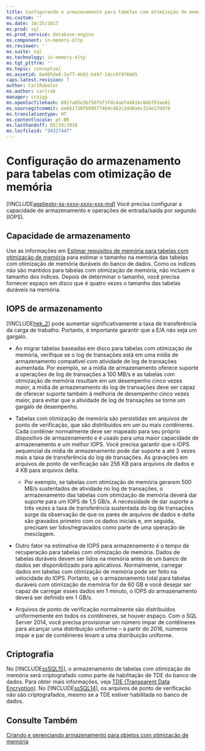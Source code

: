 ```yaml
---
title: Configurando o armazenamento para tabelas com otimização de memória | Microsoft Docs
ms.custom: ''
ms.date: 10/25/2017
ms.prod: sql
ms.prod_service: database-engine
ms.component: in-memory-oltp
ms.reviewer: ''
ms.suite: sql
ms.technology: in-memory-oltp
ms.tgt_pltfrm: ''
ms.topic: conceptual
ms.assetid: 6e005de0-3a77-4b91-b497-14cc0f9f6605
caps.latest.revision: 7
author: CarlRabeler
ms.author: carlrab
manager: craigg
ms.openlocfilehash: 801fa05e3bf50fbf3fdc4abf4481bc8db793ae81
ms.sourcegitcommit: ee661730fb695774b9c483c3dd0a6c314e17ddf8
ms.translationtype: HT
ms.contentlocale: pt-BR
ms.lasthandoff: 05/19/2018
ms.locfileid: "34327447"
---
```

# <a name="configuring-storage-for-memory-optimized-tables"></a>Configuração do armazenamento para tabelas com otimização de memória
[!INCLUDE[appliesto-ss-xxxx-xxxx-xxx-md](../../includes/appliesto-ss-xxxx-xxxx-xxx-md.md)]
  Você precisa configurar a capacidade de armazenamento e operações de entrada/saída por segundo (IOPS).  
  
## <a name="storage-capacity"></a>Capacidade de armazenamento  
 Use as informações em [Estimar requisitos de memória para tabelas com otimização de memória](../../relational-databases/in-memory-oltp/estimate-memory-requirements-for-memory-optimized-tables.md) para estimar o tamanho na memória das tabelas com otimização de memória duráveis do banco de dados. Como os índices não são mantidos para tabelas com otimização de memória, não incluem o tamanho dos índices. Depois de determinar o tamanho, você precisa fornecer espaço em disco que é quatro vezes o tamanho das tabelas duráveis na memória.  
  
## <a name="storage-iops"></a>IOPS de armazenamento  
 [!INCLUDE[hek_2](../../includes/hek-2-md.md)] pode aumentar significativamente a taxa de transferência da carga de trabalho. Portanto, é importante garantir que a E/A não seja um gargalo.  
  
-   Ao migrar tabelas baseadas em disco para tabelas com otimização de memória, verifique se o log de transações está em uma mídia de armazenamento compatível com atividade de log de transações aumentada. Por exemplo, se a mídia de armazenamento oferece suporte a operações de log de transações a 100 MB/s e as tabelas com otimização de memória resultam em um desempenho cinco vezes maior, a mídia de armazenamento do log de transações deve ser capaz de oferecer suporte também à melhoria de desempenho cinco vezes maior, para evitar que a atividade de log de transações se torne um gargalo de desempenho.  
  
-   Tabelas com otimização de memória são persistidas em arquivos de ponto de verificação, que são distribuídos em um ou mais contêineres. Cada contêiner normalmente deve ser mapeado para seu próprio dispositivo de armazenamento e é usado para uma maior capacidade de armazenamento e um melhor IOPS. Você precisa garantir que o IOPS sequencial da mídia de armazenamento pode dar suporte a até 3 vezes mais a taxa de transferência do log de transações. As gravações em arquivos de ponto de verificação são 256 KB para arquivos de dados e 4 KB para arquivos delta.
  
     - Por exemplo, se tabelas com otimização de memória gerarem 500 MB/s sustentados de atividade no log de transações, o armazenamento das tabelas com otimização de memória deverá dar suporte para um IOPS de 1,5 GB/s. A necessidade de dar suporte a três vezes a taxa de transferência sustentada do log de transações surge da observação de que os pares de arquivos de dados e delta são gravados primeiro com os dados iniciais e, em seguida, precisam ser lidos/regravados como parte de uma operação de mesclagem.  
  
- Outro fator na estimativa de IOPS para armazenamento é o tempo de recuperação para tabelas com otimização de memória. Dados de tabelas duráveis devem ser lidos na memória antes de um banco de dados ser disponibilizado para aplicativos. Normalmente, carregar dados em tabelas com otimização de memória pode ser feito na velocidade do IOPS. Portanto, se o armazenamento total para tabelas duráveis com otimização de memória for de 60 GB e você desejar ser capaz de carregar esses dados em 1 minuto, o IOPS do armazenamento deverá ser definido em 1 GB/s.  
  
-   Arquivos de ponto de verificação normalmente são distribuídos uniformemente em todos os contêineres, se houver espaço. Com o SQL Server 2014, você precisa provisionar um número ímpar de contêineres para alcançar uma distribuição uniforme – a partir do 2016, números ímpar e par de contêineres levam a uma distribuição uniforme.
  
## <a name="encryption"></a>Criptografia  
 No [!INCLUDE[ssSQL15](../../includes/sssql15-md.md)], o armazenamento de tabelas com otimização de memória será criptografado como parte da habilitação de TDE do banco de dados. Para obter mais informações, veja [TDE &#40;Transparent Data Encryption&#41;](../../relational-databases/security/encryption/transparent-data-encryption.md). No [!INCLUDE[ssSQL14](../../includes/sssql14-md.md)], os arquivos de ponto de verificação não são criptografados, mesmo se a TDE estiver habilitada no banco de dados.
  
## <a name="see-also"></a>Consulte Também  
 [Criando e gerenciando armazenamento para objetos com otimização de memória](../../relational-databases/in-memory-oltp/creating-and-managing-storage-for-memory-optimized-objects.md)  
  
  
